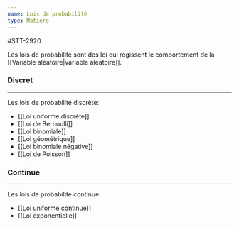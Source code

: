 ```yaml
---
name: Lois de probabilité
type: Matière
---
```

#STT-2920 

Les lois de probabilité sont des loi qui régissent le comportement de la [[Variable aléatoire|variable aléatoire]].

### Discret
---
Les lois de probabilité discrète:

- [[Loi uniforme discrète]]
- [[Loi de Bernoulli]]
- [[Loi binomiale]]
- [[Loi géométrique]]
- [[Loi binomiale négative]]
- [[Loi de Poisson]]

### Continue
---
Les lois de probabilité continue:

- [[Loi uniforme continue]]
- [[Loi exponentielle]]

